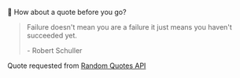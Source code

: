 📣 How about a quote before you go?

> Failure doesn't mean you are a failure it just means you haven't succeeded yet.
>
> <p>- Robert Schuller</p>

Quote requested from [Random Quotes API](https://github.com/lukePeavey/quotable)
